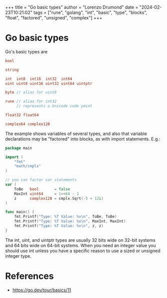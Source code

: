 +++
title = "Go basic types"
author = "Lorenzo Drumond"
date = "2024-02-23T10:21:02"
tags = ["rune",  "golang",  "int",  "basic",  "type",  "blocks",  "float",  "factored",  "unsigned",  "complex"]
+++


# Go basic types
Go's basic types are

```go
bool

string

int  int8  int16  int32  int64
uint uint8 uint16 uint32 uint64 uintptr

byte // alias for uint8

rune // alias for int32
     // represents a Unicode code point

float32 float64

complex64 complex128
```

The example shows variables of several types, and also that variable declarations may be "factored" into blocks, as with import statements.
E.g.:
```go
package main

import (
	"fmt"
	"math/cmplx"
)

// you can factor var statements
var (
	ToBe   bool       = false
	MaxInt uint64     = 1<<64 - 1
	z      complex128 = cmplx.Sqrt(-5 + 12i)
)

func main() {
	fmt.Printf("Type: %T Value: %v\n", ToBe, ToBe)
	fmt.Printf("Type: %T Value: %v\n", MaxInt, MaxInt)
	fmt.Printf("Type: %T Value: %v\n", z, z)
}
```

The int, uint, and uintptr types are usually 32 bits wide on 32-bit systems and 64 bits wide on 64-bit systems. When you need an integer value you should use int unless you have a specific reason to use a sized or unsigned integer type.

# References
- https://go.dev/tour/basics/11
